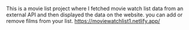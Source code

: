 This is a movie list project where I fetched movie watch list data from an external API and then displayed the data on the website. you can add or remove films from your list.     https://moviewatchlist1.netlify.app/     
 
